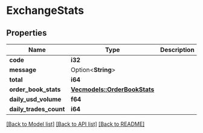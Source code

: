 # ExchangeStats

## Properties

Name | Type | Description | Notes
------------ | ------------- | ------------- | -------------
**code** | **i32** |  | 
**message** | Option<**String**> |  | [optional]
**total** | **i64** |  | 
**order_book_stats** | [**Vec<models::OrderBookStats>**](OrderBookStats.md) |  | 
**daily_usd_volume** | **f64** |  | 
**daily_trades_count** | **i64** |  | 

[[Back to Model list]](../README.md#documentation-for-models) [[Back to API list]](../README.md#documentation-for-api-endpoints) [[Back to README]](../README.md)


